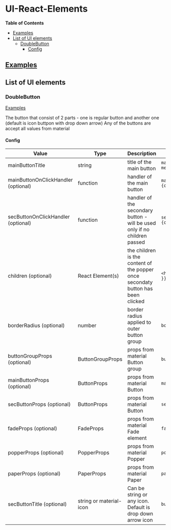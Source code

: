 # UI-React-Elements

**Table of Contents**

- [Examples](#-examples--https---dylcgithubio-ui-react-elements--)
- [List of UI elements](#list-of-ui-elements)
  - [DoubleButton](#doublebutton)
    - [Config](#config)

## [Examples](https://dylc.github.io/ui-react-elements/)

## List of UI elements

### DoubleButton

[Examples](https://dylc.github.io/ui-react-elements/?path=/story/components-button--default)

The button that consist of 2 parts - one is regular button and another one (default is icon buttpon with drop down arrow)
Any of the buttons are accept all values from material

#### Config

| Value                               | Type                    | Description                                                                      | Example                                         | More                                                          |
| ----------------------------------- | ----------------------- | -------------------------------------------------------------------------------- | ----------------------------------------------- | ------------------------------------------------------------- |
| mainButtonTitle                     | string                  | title of the main button                                                         | `mainButtonTitle="Click me"`                    |                                                               |
| mainButtonOnClickHandler (optional) | function                | handler of the main button                                                       | `mainButtonOnClickHandler={onClickHandler}`     |                                                               |
| secButtonOnClickHandler (optional)  | function                | handler of the secondary button - will be used only if no children passed        | `secButtonOnClickHandler={onClickHandler}`      |                                                               |
| children (optional)                 | React Element(s)        | the children is the content of the popper once secondaty button has been clicked | `<h3 style={{ margin: 8 }}> Hello there </h3> ` | has any ts type                                               |
| borderRadius (optional)             | number                  | border radius applied to outer button group                                      | `borderRadius={12}`                             | default is 4                                                  |
| buttonGroupProps (optional)         | ButtonGroupProps        | props from material Button group                                                 | `buttonGroupProps={{}}`                         | [Button Group API](https://material-ui.com/api/button-group/) |
| mainButtonProps (optional)          | ButtonProps             | props from material Button                                                       | `mainButtonProps={{}}`                          | [Button API](https://material-ui.com/api/button/)             |
| secButtonProps (optional)           | ButtonProps             | props from material Button                                                       | `secButtonProps={{}}`                           | [Button API](https://material-ui.com/api/button/)             |
| fadeProps (optional)                | FadeProps               | props from material Fade element                                                 | `fadeProps={{}}`                                | [Fade API](https://material-ui.com/api/fade/)                 |
| popperProps (optional)              | PopperProps             | props from material Popper                                                       | `popperProps={{}}`                              | [Popper API](https://material-ui.com/api/popper/)             |
| paperProps (optional)               | PaperProps              | props from material Paper                                                        | `paperProps={{}}`                               | [Paper API](https://material-ui.com/api/paper/)               |
| secButtonTitle (optional)           | string or material-icon | Can be string or any icon. Default is drop down arrow icon                       | `buttonGroupProps={{}}`                         |                                                               |
